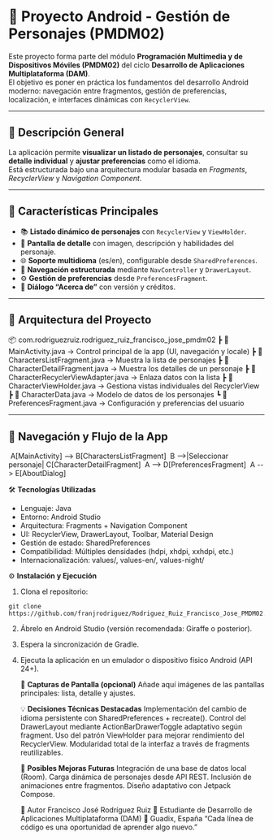 # 📱 Proyecto Android - Gestión de Personajes (PMDM02)

Este proyecto forma parte del módulo **Programación Multimedia y de Dispositivos Móviles (PMDM02)** del ciclo **Desarrollo de Aplicaciones Multiplataforma (DAM)**.  
El objetivo es poner en práctica los fundamentos del desarrollo Android moderno: navegación entre fragmentos, gestión de preferencias, localización, e interfaces dinámicas con `RecyclerView`.

---

## 🧩 **Descripción General**

La aplicación permite **visualizar un listado de personajes**, consultar su **detalle individual** y **ajustar preferencias** como el idioma.  
Está estructurada bajo una arquitectura modular basada en *Fragments*, *RecyclerView* y *Navigation Component*.

---

## 🚀 **Características Principales**

- 📚 **Listado dinámico de personajes** con `RecyclerView` y `ViewHolder`.
- 🧍 **Pantalla de detalle** con imagen, descripción y habilidades del personaje.
- 🌐 **Soporte multidioma** (es/en), configurable desde `SharedPreferences`.
- 🧭 **Navegación estructurada** mediante `NavController` y `DrawerLayout`.
- ⚙️ **Gestión de preferencias** desde `PreferencesFragment`.
- 💬 **Diálogo “Acerca de”** con versión y créditos.

---

## 🧱 **Arquitectura del Proyecto**

📦 com.rodriguezruiz.rodriguez_ruiz_francisco_jose_pmdm02
┣ 📜 MainActivity.java → Control principal de la app (UI, navegación y locale)
┣ 📜 CharactersListFragment.java → Muestra la lista de personajes
┣ 📜 CharacterDetailFragment.java → Muestra los detalles de un personaje
┣ 📜 CharacterRecyclerViewAdapter.java → Enlaza datos con la lista
┣ 📜 CharacterViewHolder.java → Gestiona vistas individuales del RecyclerView
┣ 📜 CharacterData.java → Modelo de datos de los personajes
┗ 📜 PreferencesFragment.java → Configuración y preferencias del usuario

---

## 🧭 **Navegación y Flujo de la App**

​    A[MainActivity] --> B[CharactersListFragment]
​    B -->|Seleccionar personaje| C[CharacterDetailFragment]
​    A --> D[PreferencesFragment]
​    A --> E[AboutDialog]

🛠️ **Tecnologías Utilizadas**

- Lenguaje: Java
- Entorno: Android Studio
- Arquitectura: Fragments + Navigation Component
- UI: RecyclerView, DrawerLayout, Toolbar, Material Design
- Gestión de estado: SharedPreferences
- Compatibilidad: Múltiples densidades (hdpi, xhdpi, xxhdpi, etc.)
- Internacionalización: values/, values-en/, values-night/

⚙️ **Instalación y Ejecución**

1. Clona el repositorio:

```
git clone https://github.com/franjrodriguez/Rodriguez_Ruiz_Francisco_Jose_PMDM02.git
```

2. Ábrelo en Android Studio (versión recomendada: Giraffe o posterior).

3. Espera la sincronización de Gradle.

4. Ejecuta la aplicación en un emulador o dispositivo físico Android (API 24+).

   

   📸 **Capturas de Pantalla (opcional)**
   Añade aquí imágenes de las pantallas principales: lista, detalle y ajustes.

   

   💡 **Decisiones Técnicas Destacadas**
   Implementación del cambio de idioma persistente con SharedPreferences + recreate().
   Control del DrawerLayout mediante ActionBarDrawerToggle adaptativo según fragment.
   Uso del patrón ViewHolder para mejorar rendimiento del RecyclerView.
   Modularidad total de la interfaz a través de fragments reutilizables.

   

   🔮 **Posibles Mejoras Futuras**
   Integración de una base de datos local (Room).
   Carga dinámica de personajes desde API REST.
   Inclusión de animaciones entre fragmentos.
   Diseño adaptativo con Jetpack Compose.

   

   👤 Autor
   Francisco José Rodríguez Ruiz
   💼 Estudiante de Desarrollo de Aplicaciones Multiplataforma (DAM)
   📍 Guadix, España
   “Cada línea de código es una oportunidad de aprender algo nuevo.”
